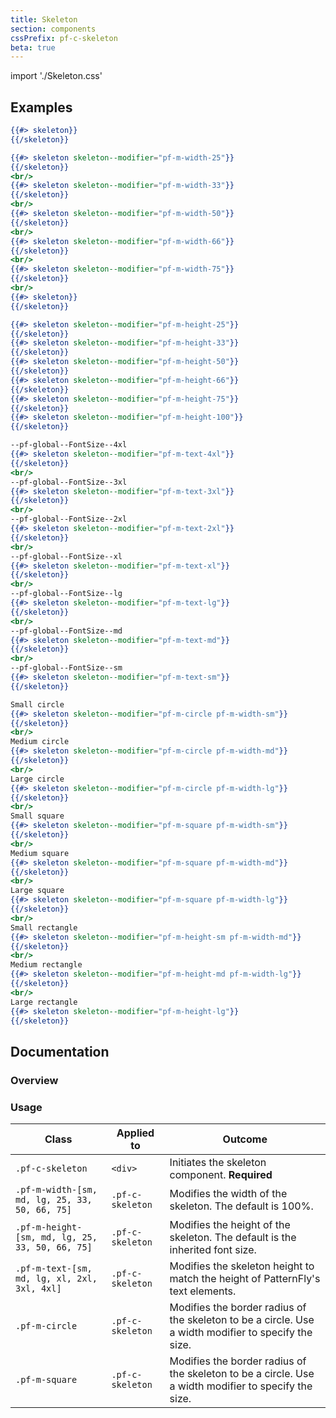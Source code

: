 ```yaml
---
title: Skeleton
section: components
cssPrefix: pf-c-skeleton
beta: true
---
```


import './Skeleton.css'

## Examples
```hbs title=Default
{{#> skeleton}}
{{/skeleton}}
```

```hbs title=Percentage-width-modifiers
{{#> skeleton skeleton--modifier="pf-m-width-25"}}
{{/skeleton}}
<br/>
{{#> skeleton skeleton--modifier="pf-m-width-33"}}
{{/skeleton}}
<br/>
{{#> skeleton skeleton--modifier="pf-m-width-50"}}
{{/skeleton}}
<br/>
{{#> skeleton skeleton--modifier="pf-m-width-66"}}
{{/skeleton}}
<br/>
{{#> skeleton skeleton--modifier="pf-m-width-75"}}
{{/skeleton}}
<br/>
{{#> skeleton}}
{{/skeleton}}
```

```hbs title=Percentage-height-modifiers
{{#> skeleton skeleton--modifier="pf-m-height-25"}}
{{/skeleton}}
{{#> skeleton skeleton--modifier="pf-m-height-33"}}
{{/skeleton}}
{{#> skeleton skeleton--modifier="pf-m-height-50"}}
{{/skeleton}}
{{#> skeleton skeleton--modifier="pf-m-height-66"}}
{{/skeleton}}
{{#> skeleton skeleton--modifier="pf-m-height-75"}}
{{/skeleton}}
{{#> skeleton skeleton--modifier="pf-m-height-100"}}
{{/skeleton}}
```

```hbs title=Text-modifiers
--pf-global--FontSize--4xl
{{#> skeleton skeleton--modifier="pf-m-text-4xl"}}
{{/skeleton}}
<br/>
--pf-global--FontSize--3xl
{{#> skeleton skeleton--modifier="pf-m-text-3xl"}}
{{/skeleton}}
<br/>
--pf-global--FontSize--2xl
{{#> skeleton skeleton--modifier="pf-m-text-2xl"}}
{{/skeleton}}
<br/>
--pf-global--FontSize--xl
{{#> skeleton skeleton--modifier="pf-m-text-xl"}}
{{/skeleton}}
<br/>
--pf-global--FontSize--lg
{{#> skeleton skeleton--modifier="pf-m-text-lg"}}
{{/skeleton}}
<br/>
--pf-global--FontSize--md
{{#> skeleton skeleton--modifier="pf-m-text-md"}}
{{/skeleton}}
<br/>
--pf-global--FontSize--sm
{{#> skeleton skeleton--modifier="pf-m-text-sm"}}
{{/skeleton}}
```

```hbs title=Static-height-width-and-shape-modifiers
Small circle
{{#> skeleton skeleton--modifier="pf-m-circle pf-m-width-sm"}}
{{/skeleton}}
<br/>
Medium circle
{{#> skeleton skeleton--modifier="pf-m-circle pf-m-width-md"}}
{{/skeleton}}
<br/>
Large circle
{{#> skeleton skeleton--modifier="pf-m-circle pf-m-width-lg"}}
{{/skeleton}}
<br/>
Small square
{{#> skeleton skeleton--modifier="pf-m-square pf-m-width-sm"}}
{{/skeleton}}
<br/>
Medium square
{{#> skeleton skeleton--modifier="pf-m-square pf-m-width-md"}}
{{/skeleton}}
<br/>
Large square
{{#> skeleton skeleton--modifier="pf-m-square pf-m-width-lg"}}
{{/skeleton}}
<br/>
Small rectangle
{{#> skeleton skeleton--modifier="pf-m-height-sm pf-m-width-md"}}
{{/skeleton}}
<br/>
Medium rectangle
{{#> skeleton skeleton--modifier="pf-m-height-md pf-m-width-lg"}}
{{/skeleton}}
<br/>
Large rectangle
{{#> skeleton skeleton--modifier="pf-m-height-lg"}}
{{/skeleton}}
```


## Documentation
### Overview

### Usage
| Class | Applied to | Outcome |
| -- | -- | -- |
| `.pf-c-skeleton` | `<div>` | Initiates the skeleton component. **Required** |
| `.pf-m-width-[sm, md, lg, 25, 33, 50, 66, 75]` | `.pf-c-skeleton` | Modifies the width of the skeleton. The default is 100%. |
| `.pf-m-height-[sm, md, lg, 25, 33, 50, 66, 75]` | `.pf-c-skeleton` | Modifies the height of the skeleton. The default is the inherited font size. |
| `.pf-m-text-[sm, md, lg, xl, 2xl, 3xl, 4xl]` | `.pf-c-skeleton` | Modifies the skeleton height to match the height of PatternFly's text elements. |
| `.pf-m-circle` | `.pf-c-skeleton` | Modifies the border radius of the skeleton to be a circle. Use a width modifier to specify the size. |
| `.pf-m-square` | `.pf-c-skeleton` | Modifies the border radius of the skeleton to be a circle. Use a width modifier to specify the size. |
